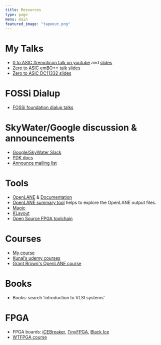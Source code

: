 ```yaml
---
title: Resources
type: page
menu: main
featured_image: "tapeout.png"
---
```


# My Talks

* [0 to ASIC #remoticon talk on youtube](https://youtu.be/ILZ6fDHZ_eo) and [slides](http://bit.ly/0-ASIC-slides)
* [Zero to ASIC emBO++ talk slides](https://docs.google.com/presentation/d/1Brn4BtYtRsc6_ee_7XgPvYyOTiCuho2Z3MEdSJuPr0Y/edit?usp=sharing)
* [Zero to ASIC DC11332 slides](https://docs.google.com/presentation/d/1FBDEz1bazVJ_pxfsQL5tvQJnu_2ILjnXKlUb_23ehOM/edit?usp=sharing)

# FOSSi Dialup

* [FOSSi foundation dialup talks](https://www.youtube.com/playlist?list=PLUg3wIOWD8yoZCg9XpFSgEgljx6MSdm9L)

# SkyWater/Google discussion & announcements

* [Google/SkyWater Slack](https://slack.skywater.tools/)
* [PDK docs](https://skywater-pdk.readthedocs.io/en/latest/)
* [Announce mailing list](https://groups.google.com/forum/#!forum/skywater-pdk-announce)

# Tools

* [OpenLANE](https://github.com/efabless/openlane) & [Documentation](https://openlane-docs.readthedocs.io/en/rtd-develop/)
* [OpenLANE summary tool](https://github.com/mattvenn/openlane_summary) helps to explore the OpenLANE output files.
* [Magic](http://opencircuitdesign.com/magic/)
* [KLayout](https://www.klayout.de/)
* [Open Source FPGA toolchain](https://github.com/YosysHQ/fpga-toolchain)

# Courses

* [My course](/contact)
* [Kunal’s udemy courses](https://www.udemy.com/course/vlsi-academy-custom-layout/)
* [Grant Brown's OpenLANE course](https://gitlab.com/gab13c/openlane-workshop)

# Books

* Books: search ‘introduction to VLSI systems’

# FPGA

* FPGA boards: [iCEBreaker](https://www.crowdsupply.com/1bitsquared/icebreaker-fpga), [TinyFPGA](https://tinyfpga.com/), [Black Ice](https://www.tindie.com/products/Folknology/blackice-mx/)
* [WTFPGA course](https://github.com/esden/WTFpga)
